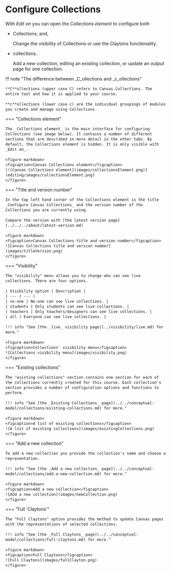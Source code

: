 # Configure Collections

With _Edit on_ you can open the _Collections element_ to configure both

- Collections; and,

	Change the visibility of Collections or use the Claytons functionality.

- collections.

	Add a new collection, editing an existing collection, or update an _output_ page for one collection.

!!! note "The difference between _C_ollections and _c_ollections"

	**C**ollections (upper case C) refers to Canvas Collections. The entire tool and how it is applied to your course.

	**c**ollections (lower case c) are the individual groupings of modules you create and manage using Collections.

=== "Collections element"

	The _Collections element_ is the main interface for configuring Collections (see image below). It contains a number of different sections that are described in more detail in the other tabs. By default, the Collections element is hidden. It is only visible with _Edit on_.

	<figure markdown>
	<figcaption>Canvas Collections element</figcaption>
	[![Canvas Collections element](images/collectionsElement.png)](editing/images/collectionsElement.png)
	</figure>

=== "Title and version number"

	In the top left hand corner of the Collections element is the title _Configure Canvas Collections_ and the version number of the Collections you are currently using.

	Compare the version with [the latest version page](../../../about/latest-version.md)

	<figure markdown>
	<figcaption>Canvas Collections title and version number</figcaption>
	![Canvas Collections title and version number](images/titleVersion.png)
	</figure>

=== "Visibility"

	The "visibility" menu allows you to change who can see live collections. There are four options.

	| Visibility option | Description |
	| --- | --- |
	| no-one | No-one can see live collections. |
	| students | Only students can see live collections. |
	| teachers | Only teachers/designers can see live collections. |
	| all | Everyone can see live collections. |

	!!! info "See [the _live_ visibility page](../visibility/live.md) for more."

	<figure markdown>
	<figcaption>Collections' visibility menu</figcaption>
	![Collections visibility menu](images/visibility.png)
	</figure>

=== "Existing collections"

	The "existing collections" section contains one section for each of the collections currently created for this course. Each collection's section provides a number of configuration options and functions to perform.

	!!! info "See [the _Existing Collections_ page](../../conceptual-model/collections/existing-collections.md) for more."

	<figure markdown>
	<figcaption>A list of existing collections</figcaption>
	![A list of existing collections](images/existingCollections.png)
	</figure>

=== "Add a new collection"

	To add a new collection you provide the collection's name and choose a representation.

	!!! info "See [the _Add a new collection_ page](../../conceptual-model/collections/add-a-new-collection.md) for more."

	<figure markdown>
	<figcaption>Add a new collection</figcaption>
	![Add a new collection](images/newCollection.png)
	</figure>

=== "Full 'Claytons'"

	The "Full Claytons" option provides the method to update Canvas pages with the representations of selected collections.

	!!! info "See [the _Full Claytons_ page](../../conceptual-model/collections/full-claytons.md) for more."

	<figure markdown>
	<figcaption>Full Claytons</figcaption>
	![Full Claytons](images/fullClayton.png)
	</figure>
